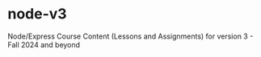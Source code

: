 # node-v3
Node/Express Course Content (Lessons and Assignments) for version 3 - Fall 2024 and beyond
